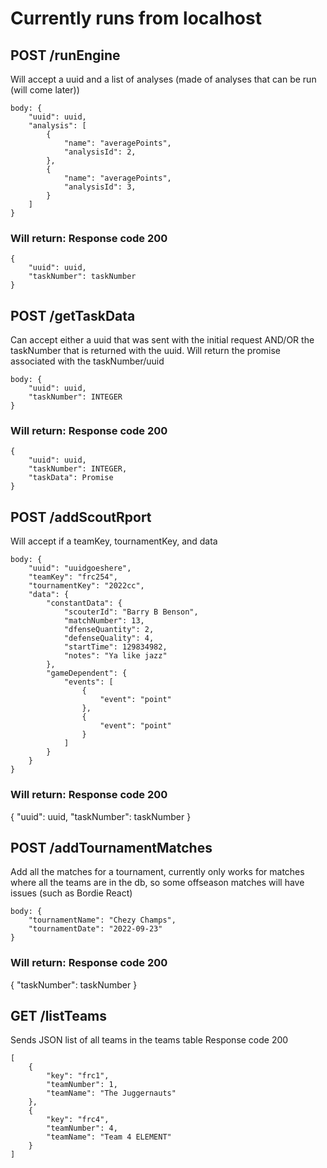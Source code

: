 # Currently runs from localhost

## POST /runEngine
Will accept a uuid and a list of analyses (made of analyses that can be run (will come later))
```
body: {
    "uuid": uuid,
    "analysis": [
        {
            "name": "averagePoints",
            "analysisId": 2,
        },
        {
            "name": "averagePoints",
            "analysisId": 3,
        }
    ]
}
```
### Will return: Response code 200
```
{
    "uuid": uuid,
    "taskNumber": taskNumber
}
```

## POST /getTaskData
Can accept either a uuid that was sent with the initial request AND/OR the taskNumber that is returned with the uuid. Will return the promise associated with the taskNumber/uuid
```
body: {
    "uuid": uuid,
    "taskNumber": INTEGER
}
```
### Will return: Response code 200
```
{
    "uuid": uuid,
    "taskNumber": INTEGER,
    "taskData": Promise
}
```

## POST /addScoutRport
Will accept if a teamKey, tournamentKey, and data
```
body: {
    "uuid": "uuidgoeshere",
    "teamKey": "frc254",
    "tournamentKey": "2022cc",
    "data": {
        "constantData": {
            "scouterId": "Barry B Benson",
            "matchNumber": 13,
            "dfenseQuantity": 2,
            "defenseQuality": 4,
            "startTime": 129834982,
            "notes": "Ya like jazz"
        },
        "gameDependent": {
            "events": [
                {
                    "event": "point"
                },
                {
                    "event": "point"
                }
            ]
        }
    }
}
```
### Will return: Response code 200
{
    "uuid": uuid,
    "taskNumber": taskNumber
}

## POST /addTournamentMatches
Add all the matches for a tournament, currently only works for matches where all the teams are in the db, so some offseason matches will have issues (such as Bordie React)
```
body: {
    "tournamentName": "Chezy Champs",
    "tournamentDate": "2022-09-23"
}
```
### Will return: Response code 200
{
    "taskNumber": taskNumber
}

## GET /listTeams
Sends JSON list of all teams in the teams table
Response code 200
```
[
    {
        "key": "frc1",
        "teamNumber": 1,
        "teamName": "The Juggernauts"
    },
    {
        "key": "frc4",
        "teamNumber": 4,
        "teamName": "Team 4 ELEMENT"
    }
]
```